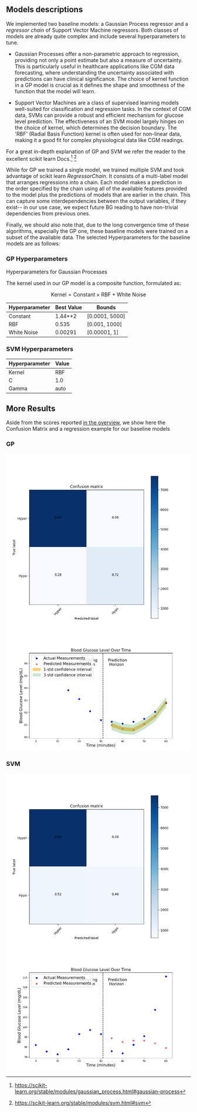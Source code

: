 ## Models descriptions

We implemented two baseline models: a Gaussian Process regressor and a *regressor chain* of Support Vector Machine regressors.
Both classes of models are already quite complex and include several hyperparameters to tune. 

- Gaussian Processes offer a non-parametric approach to regression, providing not only a point estimate but also a measure of uncertainty. This is particularly useful in healthcare applications like CGM data forecasting, where understanding the uncertainty associated with predictions can have clinical significance. The choice of kernel function in a GP model is crucial as it defines the shape and smoothness of the function that the model will learn.

- Support Vector Machines are a class of supervised learning models well-suited for classification and regression tasks. In the context of CGM data, SVMs can provide a robust and efficient mechanism for glucose level prediction. The effectiveness of an SVM model largely hinges on the choice of kernel, which determines the decision boundary. The 'RBF' (Radial Basis Function) kernel is often used for non-linear data, making it a good fit for complex physiological data like CGM readings.

For a great in-depth explanation of GP and SVM we refer the reader to the excellent scikit learn Docs.[^1] [^2]

While for GP we trained a single model, we trained multiple SVM and took advantage of scikit learn *RegressorChain*. It consists of a multi-label model that arranges regressions into a chain.
Each model makes a prediction in the order specified by the chain using all of the available features provided to the model plus the predictions of models that are earlier in the chain. This can capture some interdependencies between the output variables, if they exist-- in our use case, we expect future BG reading to have non-trivial dependencies from previous ones.

 <!-- We can actually see that this strategy pays off, not only when compared to results from a single SVM, but also when putting our RegressorChain against more complex and nuanced models. -->

Finally, we should also note that, due to the long convergence time of these algorithms, especially the GP one, these baseline models were trained on a subset of the available data. The selected Hyperparameters for the baseline models are as follows:

### GP Hyperparameters

Hyperparameters for Gaussian Processes

The kernel used in our GP model is a composite function, formulated as:

$$ 
\text{Kernel}=\text{Constant}×\text{RBF}+\text{White Noise} 
$$

| Hyperparameter       | Best Value      | Bounds          |
|----------------------|------------|-----------------|
| Constant             | 1.44**2        | [0.0001, 5000]  |
| RBF                  | 0.535         | [0.001, 1000]   |
| White Noise          | 0.00291       | [0.00001, 1]    |

### SVM Hyperparameters

| Hyperparameter | Value |
|----------------|-------|
| Kernel         | RBF   |
| C              | 1.0   |
| Gamma          | auto  |

## More Results

Aside from the scores reported [in the overview](https://francesco-vaselli.github.io/GlucoseGuard/overview1/), we show here the Confusion Matrix and a regression example for our baseline models

### GP
![The cm](img/confusion_matrix_gp.png)
![The ts](img/gp_figs_1.png)

### SVM
![The cm](img/confusion_matrix_svm.png)
![The ts](img/svm_figs_2.png)


[^1]: https://scikit-learn.org/stable/modules/gaussian_process.html#gaussian-process 
[^2]: https://scikit-learn.org/stable/modules/svm.html#svm